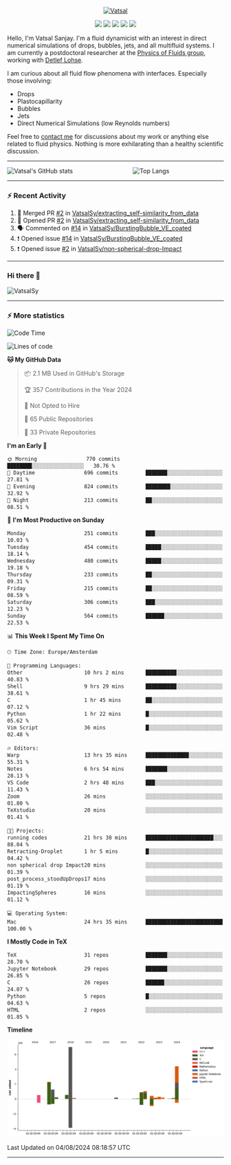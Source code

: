 <center>

[<img alt="Vatsal" width="200px" src="https://www.dropbox.com/s/dxyybgtblo8er6h/Logo_Vatsal_Vector.png?raw=1">](https://www.vatsalsanjay.com)

[<img src="https://img.shields.io/badge/googlescholar-4285F4?&style=for-the-badge&logo=googlescholar&logoColor=white">](https://scholar.google.com/citations?hl=en&user=67aQviYAAAAJ)
[<img src="https://img.shields.io/static/v1.svg?&style=for-the-badge&logo=ResearchGate&label=&message=ResearchGate&logoColor=white&color=green">](https://www.researchgate.net/profile/Vatsal-Sanjay-2)
[<img src="https://img.shields.io/badge/twitter-1DA1F2?&style=for-the-badge&logo=twitter&logoColor=white">](https://twitter.com/VatsalSanjay)
[<img src="https://img.shields.io/badge/linkedin-0A66C2?&style=for-the-badge&logo=linkedin">](https://www.linkedin.com/in/vatsalsanjay/)
[<img src="https://img.shields.io/badge/orcid-A6CE39?&style=for-the-badge&logo=orcid&logoColor=white">](https://orcid.org/0000-0002-4293-6099)

</center>

Hello, I'm Vatsal Sanjay. I'm a fluid dynamicist with an interest in direct numerical simulations of drops, bubbles, jets, and all multifluid systems. I am currently a postdoctoral researcher at the [Physics of Fluids group](https://pof.tnw.utwente.nl), working with [Detlef Lohse](https://en.wikipedia.org/wiki/Detlef_Lohse). 

I am curious about all fluid flow phenomena with interfaces. Especially those involving:

- Drops
- Plastocapillarity
- Bubbles
- Jets
- Direct Numerical Simulations (low Reynolds numbers)

Feel free to [contact me](mailto:contact@vatsalsanjay.com) for discussions about my work or anything else related to fluid physics. Nothing is more exhilarating than a healthy scientific discussion.

<!-- ![Vatsal's GitHub stats](https://github-readme-stats-xi-wine-74.vercel.app/api?username=VatsalSy&show_icons=true&theme=vision-friendly-dark)

![Top Langs](https://github-readme-stats-xi-wine-74.vercel.app/api/top-langs/?username=VatsalSy&layout=compact&theme=vision-friendly-dark) -->

---
<div style="display: flex; justify-content: space-between;">
    <img src="https://github-readme-stats-xi-wine-74.vercel.app/api?username=VatsalSy&show_icons=true&theme=vision-friendly-dark" alt="Vatsal's GitHub stats" style="width: 55%;">
    <img src="https://github-readme-stats-xi-wine-74.vercel.app/api/top-langs/?username=VatsalSy&layout=compact&theme=vision-friendly-dark" alt="Top Langs" style="width: 42%;">
</div>

---

### :zap: Recent Activity

<!--START_SECTION:activity-->
1. 🎉 Merged PR [#2](https://github.com/VatsalSy/extracting_self-similarity_from_data/pull/2) in [VatsalSy/extracting_self-similarity_from_data](https://github.com/VatsalSy/extracting_self-similarity_from_data)
2. 💪 Opened PR [#2](https://github.com/VatsalSy/extracting_self-similarity_from_data/pull/2) in [VatsalSy/extracting_self-similarity_from_data](https://github.com/VatsalSy/extracting_self-similarity_from_data)
3. 🗣 Commented on [#14](https://github.com/VatsalSy/BurstingBubble_VE_coated/issues/14#issuecomment-2261554103) in [VatsalSy/BurstingBubble_VE_coated](https://github.com/VatsalSy/BurstingBubble_VE_coated)
4. ❗ Opened issue [#14](https://github.com/VatsalSy/BurstingBubble_VE_coated/issues/14) in [VatsalSy/BurstingBubble_VE_coated](https://github.com/VatsalSy/BurstingBubble_VE_coated)
5. ❗ Opened issue [#2](https://github.com/VatsalSy/non-spherical-drop-Impact/issues/2) in [VatsalSy/non-spherical-drop-Impact](https://github.com/VatsalSy/non-spherical-drop-Impact)
<!--END_SECTION:activity-->
---

### Hi there 👋
<p align="left"> <img src="https://komarev.com/ghpvc/?username=VatsalSy&label=Profile%20views&color=orange&style=for-the-badge" alt="VatsalSy" /> </p>

---
### :zap: More statistics

<!--START_SECTION:waka-->
![Code Time](http://img.shields.io/badge/Code%20Time-55%20hrs%2012%20mins-blue)

![Lines of code](https://img.shields.io/badge/From%20Hello%20World%20I%27ve%20Written-19.7%20million%20lines%20of%20code-blue)

**🐱 My GitHub Data** 

> 📦 2.1 MB Used in GitHub's Storage 
 > 
> 🏆 357 Contributions in the Year 2024
 > 
> 🚫 Not Opted to Hire
 > 
> 📜 65 Public Repositories 
 > 
> 🔑 33 Private Repositories 
 > 
**I'm an Early 🐤** 

```text
🌞 Morning                770 commits         ████████░░░░░░░░░░░░░░░░░   30.76 % 
🌆 Daytime                696 commits         ███████░░░░░░░░░░░░░░░░░░   27.81 % 
🌃 Evening                824 commits         ████████░░░░░░░░░░░░░░░░░   32.92 % 
🌙 Night                  213 commits         ██░░░░░░░░░░░░░░░░░░░░░░░   08.51 % 
```
📅 **I'm Most Productive on Sunday** 

```text
Monday                   251 commits         ███░░░░░░░░░░░░░░░░░░░░░░   10.03 % 
Tuesday                  454 commits         █████░░░░░░░░░░░░░░░░░░░░   18.14 % 
Wednesday                480 commits         █████░░░░░░░░░░░░░░░░░░░░   19.18 % 
Thursday                 233 commits         ██░░░░░░░░░░░░░░░░░░░░░░░   09.31 % 
Friday                   215 commits         ██░░░░░░░░░░░░░░░░░░░░░░░   08.59 % 
Saturday                 306 commits         ███░░░░░░░░░░░░░░░░░░░░░░   12.23 % 
Sunday                   564 commits         ██████░░░░░░░░░░░░░░░░░░░   22.53 % 
```


📊 **This Week I Spent My Time On** 

```text
🕑︎ Time Zone: Europe/Amsterdam

💬 Programming Languages: 
Other                    10 hrs 2 mins       ██████████░░░░░░░░░░░░░░░   40.83 % 
Shell                    9 hrs 29 mins       ██████████░░░░░░░░░░░░░░░   38.61 % 
C                        1 hr 45 mins        ██░░░░░░░░░░░░░░░░░░░░░░░   07.12 % 
Python                   1 hr 22 mins        █░░░░░░░░░░░░░░░░░░░░░░░░   05.62 % 
Vim Script               36 mins             █░░░░░░░░░░░░░░░░░░░░░░░░   02.48 % 

🔥 Editors: 
Warp                     13 hrs 35 mins      ██████████████░░░░░░░░░░░   55.31 % 
Notes                    6 hrs 54 mins       ███████░░░░░░░░░░░░░░░░░░   28.13 % 
VS Code                  2 hrs 48 mins       ███░░░░░░░░░░░░░░░░░░░░░░   11.43 % 
Zoom                     26 mins             ░░░░░░░░░░░░░░░░░░░░░░░░░   01.80 % 
TeXstudio                20 mins             ░░░░░░░░░░░░░░░░░░░░░░░░░   01.41 % 

🐱‍💻 Projects: 
running codes            21 hrs 38 mins      ██████████████████████░░░   88.04 % 
Retracting-Droplet       1 hr 5 mins         █░░░░░░░░░░░░░░░░░░░░░░░░   04.42 % 
non spherical drop Impact20 mins             ░░░░░░░░░░░░░░░░░░░░░░░░░   01.39 % 
post_process_stoodUpDrops17 mins             ░░░░░░░░░░░░░░░░░░░░░░░░░   01.19 % 
ImpactingSpheres         16 mins             ░░░░░░░░░░░░░░░░░░░░░░░░░   01.12 % 

💻 Operating System: 
Mac                      24 hrs 35 mins      █████████████████████████   100.00 % 
```

**I Mostly Code in TeX** 

```text
TeX                      31 repos            ███████░░░░░░░░░░░░░░░░░░   28.70 % 
Jupyter Notebook         29 repos            ███████░░░░░░░░░░░░░░░░░░   26.85 % 
C                        26 repos            ██████░░░░░░░░░░░░░░░░░░░   24.07 % 
Python                   5 repos             █░░░░░░░░░░░░░░░░░░░░░░░░   04.63 % 
HTML                     2 repos             ░░░░░░░░░░░░░░░░░░░░░░░░░   01.85 % 
```



**Timeline**

![Lines of Code chart](https://raw.githubusercontent.com/VatsalSy/VatsalSy/main/assets/bar_graph.png)


 Last Updated on 04/08/2024 08:18:57 UTC
<!--END_SECTION:waka-->
---
